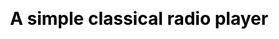 ---
title: "A simple classical radio player"
style: "app"
stations:
  - name : "WQXR"
    stream_url: "https://stream.wqxr.org/wqxr-web"
    location: "New York City"
  - name : "KDFC"
    stream_url: "https://18303.live.streamtheworld.com/KDFCFMAAC.aac"
    location: "San Francisco"
  - name : "WFMT"
    stream_url: "http://stream.wfmt.com/main"
    location: "Chicago"
  - name : "WCRB"
    stream_url: "https://audio.wgbh.org:8204/classical-hi"
    location: "Boston"
  - name : "KPBS"
    stream_url: "https://kpbs-classical.streamguys1.com/kpbs-classical"
    location: "San Diego"
css:
- "/css/classical.css"
js:
- "https://ajax.googleapis.com/ajax/libs/jquery/3.3.1/jquery.min.js"
- "/js/classical.js"
---